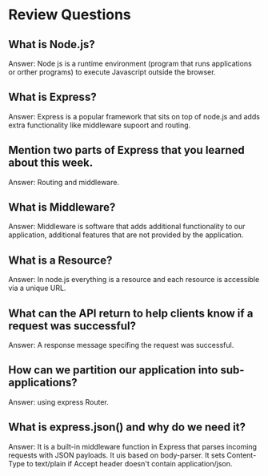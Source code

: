 # Review Questions

## What is Node.js?
Answer: Node js is a runtime environment (program that runs applications or orther programs) to execute Javascript outside the browser.


## What is Express?
Answer: Express is a popular framework that sits on top of node.js and adds extra functionality like middleware supoort and routing.  


## Mention two parts of Express that you learned about this week.
Answer: Routing and middleware. 

## What is Middleware?
Answer: Middleware is software that adds additional functionality to our application, additional features that are not provided by the application. 

## What is a Resource?
Answer: In node.js everything is a resource and each resource is accessible via a unique URL.

## What can the API return to help clients know if a request was successful?
Answer: A response message specifing the request was successful.  

## How can we partition our application into sub-applications?
Answer: using express Router. 

## What is express.json() and why do we need it?
Answer: It is a built-in middleware function in Express that parses incoming requests with JSON payloads. It uis based on body-parser. It sets Content-Type to text/plain if Accept header doesn't contain application/json.
